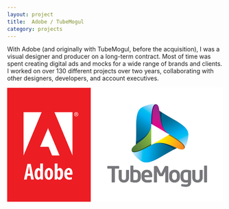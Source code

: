 ```yaml
---
layout: project
title:  Adobe / TubeMogul
category: projects
---
```

With Adobe (and originally with TubeMogul, before the acquisition), I was a visual designer and producer on a long-term contract.  Most of time was spent creating digital ads and mocks for a wide range of brands and clients.  I worked on over 130 different projects over two years, collaborating with other designers, developers, and account executives.

![adobe_image01](/img/adobe1.png)